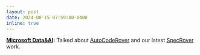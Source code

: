 ```yaml
---
layout: post
date: 2024-08-15 07:59:00-0400
inline: true
---
```


**[Microsoft Data&AI](https://www.microsoft.com/en-us/research/group/dataai/):** Talked about [AutoCodeRover](https://arxiv.org/abs/2404.05427) and our latest [SpecRover](https://arxiv.org/abs/2408.02232) work.
